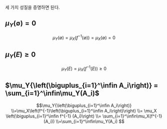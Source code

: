 세 가지 성질을 증명하면 된다.
## $\mu_Y(\emptyset) = 0$
$$\mu_Y(\emptyset) = \mu_X(f^{-1}(\emptyset)) = \mu_X(\emptyset) = 0$$
## $\mu_Y(E) \ge 0$
$$\mu_Y(E) = \mu_X(f^{-1}(E)) \ge 0$$
## $\mu_Y{\left(\biguplus_{i=1}^\infin A_i\right)} = \sum_{i=1}^\infin\mu_Y(A_i)$
$$\mu_Y{\left(\biguplus_{i=1}^\infin A_i\right)}
\\=\mu_X\left(f^{-1}\left(\biguplus_{i=1}^\infin A_i\right)\right)
\\= \mu_X \left(\biguplus_{i=1}^\infin f^{-1} (A_i)\right)
\\= \sum_{i=1}^\infin\mu_X(f^{-1}(A_i))
\\=\sum_{i=1}^\infin\mu_Y(A_i)
$$